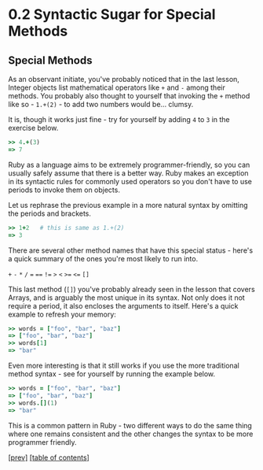 # 0.2 Syntactic Sugar for Special Methods
## Special Methods
As an observant initiate, you've probably noticed that in the last lesson, Integer objects list mathematical operators like `+` and `-` among their methods. You probably also thought to yourself that invoking the `+` method like so - `1.+(2)` - to add two numbers would be... clumsy.

It is, though it works just fine - try for yourself by adding `4` to `3` in the exercise below.

```ruby
>> 4.+(3)
=> 7
```

Ruby as a language aims to be extremely programmer-friendly, so you can usually safely assume that there is a better way. Ruby makes an exception in its syntactic rules for commonly used operators so you don't have to use periods to invoke them on objects.

Let us rephrase the previous example in a more natural syntax by omitting the periods and brackets.

```ruby
>> 1+2   # this is same as 1.+(2)
=> 3
```

There are several other method names that have this special status - here's a quick summary of the ones you're most likely to run into.

`+`   `-`   `*`   `/`   `=`  `==`   `!=`    `>`   `<`   `>=`    `<=`    `[]`

This last method (`[]`) you've probably already seen in the lesson that covers Arrays, and is arguably the most unique in its syntax. Not only does it not require a period, it also encloses the arguments to itself. Here's a quick example to refresh your memory:

```ruby
>> words = ["foo", "bar", "baz"]
=> ["foo", "bar", "baz"]
>> words[1]
=> "bar"
```

Even more interesting is that it still works if you use the more traditional method syntax - see for yourself by running the example below.

```ruby
>> words = ["foo", "bar", "baz"]
=> ["foo", "bar", "baz"]
>> words.[](1)
=> "bar"
```

This is a common pattern in Ruby - two different ways to do the same thing where one remains consistent and the other changes the syntax to be more programmer friendly.

[\[prev\]](https://github.com/Fahrenhei7/rubymonk/blob/master/ruby_primer/introduction_to_ruby_objects/0_1_more_objects_and_methods.md)
[\[table of contents\]](https://github.com/Fahrenhei7/rubymonk/blob/master/README.md#ruby-primer)
